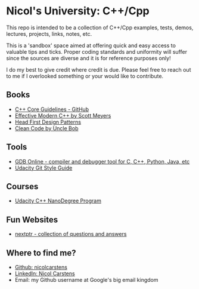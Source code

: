 # Nicol's University: C++/Cpp 

This repo is intended to be a collection of C++/Cpp examples, tests, demos, lectures, projects, links, notes, etc.

This is a 'sandbox' space aimed at offering quick and easy access to valuable tips and ticks. Proper coding standards and uniformity will suffer since the sources are diverse and it is for reference purposes only! 

I do my best to give credit where credit is due. Please feel free to reach out to me if I overlooked something or your would like to contribute. 

## Books
- [C++ Core Guidelines - GitHub](https://github.com/isocpp/CppCoreGuidelines/blob/master/CppCoreGuidelines.md)
- [Effective Modern C++ by Scott Meyers](https://www.oreilly.com/library/view/effective-modern-c/9781491908419/)
- [Head First Design Patterns](http://shop.oreilly.com/product/9780596007126.do)
- [Clean Code by Uncle Bob](https://www.oreilly.com/library/view/clean-code/9780136083238/)

## Tools

- [GDB Online - compiler and debugger tool for C, C++, Python, Java, etc](https://www.onlinegdb.com/)
- [Udacity Git Style Guide](https://udacity.github.io/git-styleguide/)

## Courses
- [Udacity C++ NanoDegree Program](https://www.udacity.com/course/c-plus-plus-nanodegree--nd213)

## Fun Websites

- [nextptr - collection of questions and answers](https://www.nextptr.com/)

## Where to find me? 

- [Github: nicolcarstens](https://github.com/nicolcarstens)
- [LinkedIn: Nicol Carstens](https://www.linkedin.com/in/nicolcarstens/)
- Email: my Github username at Google's big email kingdom
